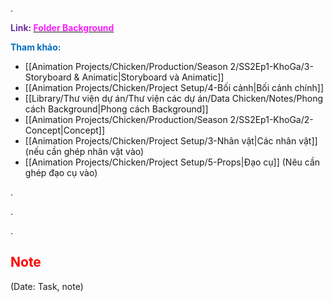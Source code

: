 .

<span style="font-weight:bold; color:rgb(112, 48, 160)">Link: </span>[<span style="font-weight:bold; color:rgb(251, 31, 255)">Folder Background</span>](file:///D:%5CPROJECTS%5CChicken%5C2.Production%5CSeason%202%5CSS2Ep1-KhoGa%5C5.Background)

<span style="font-weight:bold; color:rgb(0, 112, 192)">Tham khảo:</span>
* [[Animation Projects/Chicken/Production/Season 2/SS2Ep1-KhoGa/3-Storyboard & Animatic|Storyboard và Animatic]]
* [[Animation Projects/Chicken/Project Setup/4-Bối cảnh|Bối cảnh chính]]
* [[Library/Thư viện dự án/Thư viện các dự án/Data Chicken/Notes/Phong cách Background|Phong cách Background]]
* [[Animation Projects/Chicken/Production/Season 2/SS2Ep1-KhoGa/2-Concept|Concept]]
* [[Animation Projects/Chicken/Project Setup/3-Nhân vật|Các nhân vật]] (nếu cần ghép nhân vật vào)
* [[Animation Projects/Chicken/Project Setup/5-Props|Đạo cụ]] (Nêu cần ghép đạo cụ vào)

.

.

.


## <span style="color:rgb(255, 0, 0)">Note</span> 
(Date: Task, note)